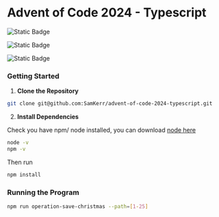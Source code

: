 # Advent of Code 2024 - Typescript

![Static Badge](https://img.shields.io/badge/language-typescript-blue)

![Static Badge](https://img.shields.io/badge/days_completed-3-green)

![Static Badge](https://img.shields.io/badge/christmas_saved-false-red)

### Getting Started

1. **Clone the Repository**

```bash
git clone git@github.com:SamKerr/advent-of-code-2024-typescript.git
```

2. **Install Dependencies**

Check you have npm/ node installed, you can download [node here](https://nodejs.org/en)

```bash
node -v
npm -v
```

Then run

```bash
npm install
```

### Running the Program

```bash
npm run operation-save-christmas --path=[1-25]
```
